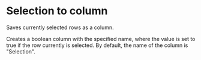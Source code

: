 <!-- TITLE: Selection to column -->
<!-- SUBTITLE: -->

# Selection to column

Saves currently selected rows as a column.

Creates a boolean column with the specified name, where the value is set to true if the row
currently is selected. By default, the name of the column is "Selection". 
